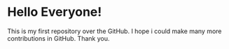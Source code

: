 # Hello Everyone!
This is my first repository over the GitHub. I hope i could make many more contributions in GitHub.
Thank you.
